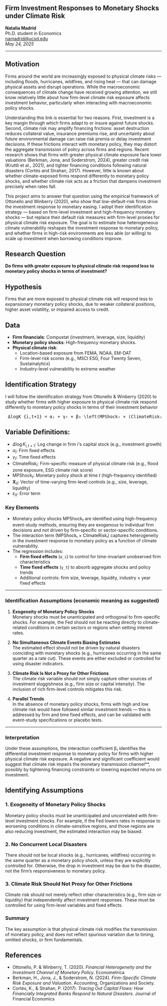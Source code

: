 ## Firm Investment Responses to Monetary Shocks under Climate Risk
**Natalia Madrid**  
Ph.D. student in Economics  
namadrid@ucsd.edu  
*May 24, 2025*

---

## Motivation
Firms around the world are increasingly exposed to physical climate risks — including floods, hurricanes, wildfires, and rising heat — that can damage physical assets and disrupt operations. While the macroeconomic consequences of climate change have received growing attention, we still know relatively little about how firm-level climate risk exposure affects investment behavior, particularly when interacting with macroeconomic policy shocks.

Understanding this link is essential for two reasons. First, investment is a key margin through which firms adapt to or insure against future shocks. Second, climate risk may amplify financing frictions: asset destruction reduces collateral value, insurance premiums rise, and uncertainty about future environmental damage can raise risk premia or delay investment decisions. If these frictions interact with monetary policy, they may distort the aggregate transmission of policy across firms and regions. Recent research shows that firms with greater physical climate exposure face lower valuations (Berkman, Jona, and Soderstrom, 2024), greater credit risk (Kruttli et al., 2021), and tighter financing conditions following natural disasters (Cortés and Strahan, 2017). However, little is known about whether climate-exposed firms respond differently to monetary policy shocks, and whether climate risk acts as a friction that dampens investment precisely when rates fall.

This project aims to answer that question using the empirical framework of Ottonello and Winberry (2020), who show that low-default-risk firms drive the investment response to monetary easing. I adopt their identification strategy — based on firm-level investment and high-frequency monetary shocks — but replace their default risk measures with firm-level proxies for physical climate risk exposure. The goal is to estimate how heterogeneous climate vulnerability reshapes the investment response to monetary policy, and whether firms in high-risk environments are less able (or willing) to scale up investment when borrowing conditions improve.


## Research Question  
**Do firms with greater exposure to physical climate risk respond less to monetary policy shocks in terms of investment?**

## Hypothesis  
Firms that are more exposed to physical climate risk will respond less to expansionary monetary policy shocks, due to weaker collateral positions, higher asset volatility, or impaired access to credit.

## Data  
- **Firm financials**: Compustat (investment, leverage, size, liquidity)  
- **Monetary policy shocks**: High-frequency monetary shocks. 
- **Physical climate risk**:  
  - Location-based exposure from FEMA, NOAA, EM-DAT  
  - Firm-level risk scores (e.g., MSCI ESG, Four Twenty Seven, Sustainalytics)  
  - Industry-level vulnerability to extreme weather  


## Identification Strategy

I will follow the identification strategy from Ottonello & Winberry (2020) to study whether firms with higher exposure to physical climate risk respond differently to monetary policy shocks in terms of their investment behavior

<pre> ΔlogK_{i,t+1} = αᵢ + γₜ + β₁ \left(MPShockₜ × (ClimateRiskᵢ - 𝔼[ClimateRiskᵢ])\right) + β X_{i,t} + ε_{i,t+1} </pre>

## Variable Definitions:

- $\Delta \log K_{i,t+1}$: Log change in firm $i$'s capital stock (e.g., investment growth)  
- $\alpha_i$: Firm fixed effects  
- $\gamma_t$: Time fixed effects  
- $\text{ClimateRisk}_i$: Firm-specific measure of physical climate risk (e.g., flood zone exposure, ESG climate risk score)  
- $\text{MPShock}_t$: Monetary policy shock at time $t$ (high-frequency identified)  
- $\mathbf{X}_{it}$: Vector of time-varying firm-level controls (e.g., size, leverage, liquidity)  
- $\varepsilon_{it}$: Error term


### Key Elements

- Monetary policy shocks $\text{MPShock}_t$ are identified using high-frequency event-study methods, ensuring they are exogenous to individual firm decisions and not driven by firm-specific or sector-specific conditions.
- The interaction term (MPShockₜ × ClimateRiskᵢ) captures heterogeneity in the investment response to monetary policy as a function of climate vulnerability.
- The regression includes:
  - **Firm fixed effects** (`α_i`) to control for time-invariant unobserved firm characteristics
  - **Time fixed effects** (`γ_t`) to absorb aggregate shocks and policy trends
  - Additional controls: firm size, leverage, liquidity, industry × year fixed effects

---

### Identification Assumptions (economic meaning as suggested)

1. **Exogeneity of Monetary Policy Shocks**  
   Monetary shocks must be unanticipated and orthogonal to firm-specific shocks. For example, the Fed should not be reacting directly to climate-related conditions in certain sectors or regions when setting interest rates.

2. **No Simultaneous Climate Events Biasing Estimates**  
   The estimated effect should not be driven by natural disasters coinciding with monetary shocks (e.g., hurricanes occurring in the same quarter as a rate cut). These events are either excluded or controlled for using disaster indicators.

3. **Climate Risk Is Not a Proxy for Other Frictions**  
   The climate risk variable should not simply capture other sources of investment sluggishness (e.g., firm size or capital intensity). The inclusion of rich firm-level controls mitigates this risk.

4. **Parallel Trends**  
   In the absence of monetary policy shocks, firms with high and low climate risk would have followed similar investment trends — this is addressed by firm and time fixed effects, and can be validated with event-study specifications or placebo tests.

---

### Interpretation


Under these assumptions, the interaction coefficient β₁ identifies the differential investment response to monetary policy for firms with higher physical climate risk exposure. A negative and significant coefficient would suggest that climate risk impairs the monetary transmission channel**, possibly by tightening financing constraints or lowering expected returns on investment.



## Identifying Assumptions

### 1. Exogeneity of Monetary Policy Shocks  
Monetary policy shocks must be unanticipated and uncorrelated with firm-level investment shocks. For example, if the Fed lowers rates in response to worsening conditions in climate-sensitive regions, and those regions are also reducing investment, the estimated interaction may be biased.

### 2. No Concurrent Local Disasters  
There should not be local shocks (e.g., hurricanes, wildfires) occurring in the same quarter as a monetary policy shock, unless they are explicitly controlled for. Otherwise, the drop in investment may be due to the disaster, not the firm’s responsiveness to monetary policy.

### 3. Climate Risk Should Not Proxy for Other Frictions  
Climate risk should not merely reflect other characteristics (e.g., firm size or liquidity) that independently affect investment responses. These must be controlled for using firm-level variables and fixed effects.

### Summary  
The key assumption is that physical climate risk modifies the transmission of monetary policy, and does not reflect spurious variation due to timing, omitted shocks, or firm fundamentals.

## References  
- Ottonello, P. & Winberry, T. (2020). *Financial Heterogeneity and the Investment Channel of Monetary Policy*. Econometrica  
- Berkman, H., Jona, J., & Soderstrom, N. (2024). *Firm-Specific Climate Risk Exposure and Valuation*. Accounting, Organizations and Society.
- Cortés, K., & Strahan, P. (2017). *Tracing Out Capital Flows: How Financially Integrated Banks Respond to Natural Disasters*. Journal of Financial Economics  
